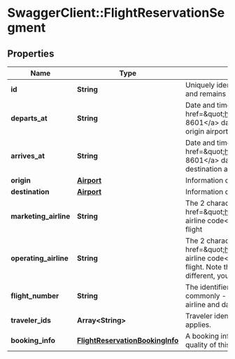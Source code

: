 # SwaggerClient::FlightReservationSegment

## Properties
Name | Type | Description | Notes
------------ | ------------- | ------------- | -------------
**id** | **String** | Uniquely identifies this flight in this travel record. This ID is persistent, and remains the same for the lifetime of the travel record. | 
**departs_at** | **String** | Date and time of departure at the origin, in &lt;a href&#x3D;\&quot;https://en.wikipedia.org/wiki/ISO_8601\&quot;&gt;ISO 8601&lt;/a&gt;  date format yyyy-MM-ddTHH:mm in the local time at the origin airport | 
**arrives_at** | **String** | Date and time of departure at the destination, in &lt;a href&#x3D;\&quot;https://en.wikipedia.org/wiki/ISO_8601\&quot;&gt;ISO 8601&lt;/a&gt;  date format yyyy-MM-ddTHH:mm in the local time at the destination airport | 
**origin** | [**Airport**](Airport.md) | Information on the origin airport, from which this flight departs | 
**destination** | [**Airport**](Airport.md) | Information on the destination airport, at which this flight arrives | 
**marketing_airline** | **String** | The 2 character alphanumeric &lt;a href&#x3D;\&quot;https://en.wikipedia.org/wiki/Airline_codes\&quot;&gt;IATA airline code&lt;/a&gt; of the airline that is responsible for the traveller this flight | 
**operating_airline** | **String** | The 2 character alphanumeric &lt;a href&#x3D;\&quot;https://en.wikipedia.org/wiki/Airline_codes\&quot;&gt;IATA airline code&lt;/a&gt; of the airline that is providing the aircraft for this flight. Note that in the USA, if the marketing and operating carrier are different, you are legally required to display this in your application. | 
**flight_number** | **String** | The identifier that the airline uses for this flight route. This is most commonly - but not always - a number. When combined with the airline and date, it identifies an individual aircraft&#39;s flight | 
**traveler_ids** | **Array&lt;String&gt;** | Traveler identifiers to indicate the travelers to whom this ticket applies. | 
**booking_info** | [**FlightReservationBookingInfo**](FlightReservationBookingInfo.md) | A booking information object with additional details about how the quality of this flight at the given price. | 


